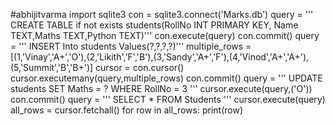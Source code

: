 #abhijitvarma
 import sqlite3
con = sqlite3.connect('Marks.db')
query = ''' CREATE TABLE if not exists students(RollNo INT PRIMARY KEY, Name TEXT,Maths TEXT,Python TEXT)'''
con.execute(query)
con.commit()
query = ''' INSERT Into students Values(?,?,?,?)'''
multiple_rows = [(1,'Vinay','A+','O'),(2,'Likith','F','B'),(3,'Sandy','A+','F'),(4,'Vinod','A+','A+'),(5,'Summit','B','B+')]
cursor = con.cursor()
cursor.executemany(query,multiple_rows)
con.commit()
query = ''' UPDATE students SET Maths = ? WHERE RollNo = 3 '''
cursor.execute(query,('O'))
con.commit()
query = ''' SELECT * FROM Students '''
cursor.execute(query)
all_rows = cursor.fetchall()
for row in all_rows:
    print(row)
